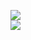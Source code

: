 [![](https://img.shields.io/badge/Made%20With-Github%20Spray-lightgrey.svg?style=for-the-badge&logo=github)](https://github.com/Annihil/github-spray#26253)  
[![](https://i.imgur.com/2DrTn0Z.gif)](https://github.com/Annihil/github-spray)